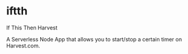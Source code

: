 # iftth
If This Then Harvest

A Serverless Node App that allows you to start/stop a certain timer on Harvest.com. 
